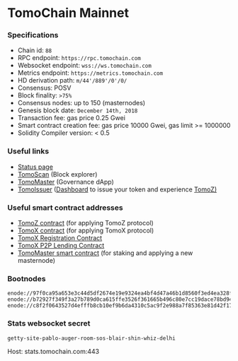 # TomoChain Mainnet

### Specifications

* Chain id: `88`
* RPC endpoint: `https://rpc.tomochain.com`
* Websocket endpoint: `wss://ws.tomochain.com`
* Metrics endpoint: `https://metrics.tomochain.com`
* HD derivation path: `m/44'/889'/0'/0/`
* Consensus: POSV
* Block finality: `>75%`
* Consensus nodes: up to 150 \(masternodes\)
* Genesis block date: `December 14th, 2018`
* Transaction fee: gas price 0.25 Gwei
* Smart contract creation fee: gas price 10000 Gwei, gas limit &gt;= 1000000
* Solidity Compiler version: &lt; 0.5

### Useful links

* [Status page](https://stats.tomochain.com/)
* [TomoScan](https://scan.tomochain.com/) \(Block explorer\)
* [TomoMaster](https://master.tomochain.com/) \(Governance dApp\)
* [TomoIssuer](https://issuer.testnet.tomochain.com/) \([Dashboard](https://medium.com/tomochain/how-to-deploy-a-trc-21-token-on-tomochain-in-a-few-clicks-d0290f918b9a) to issue your token and experience [TomoZ\)](https://medium.com/tomochain/tomoz-explained-a-leapfrog-toward-blockchain-mass-adoption-889f3add7cd4)

### Useful smart contract addresses

* [TomoZ contract](https://scan.tomochain.com/address/0x8c0faeb5c6bed2129b8674f262fd45c4e9468bee) \(for applying TomoZ protocol\)
* [TomoX contract](https://scan.tomochain.com/address/0xde34dd0f536170993e8cff639ddffcf1a85d3e53) \(for applying TomoX protocol\)
* [TomoX Registration Contract](https://scan.tomochain.com/address/0x16c63b79f9c8784168103c0b74e6a59ec2de4a02)
* [TomoX P2P Lending Contract](https://scan.tomochain.com/address/0x7d761afd7ff65a79e4173897594a194e3c506e57)
* [TomoMaster smart contract](https://scan.tomochain.com/address/0x0000000000000000000000000000000000000088) \(for staking and applying a new masternode\)

### Bootnodes

```text
enode://97f0ca95a653e3c44d5df2674e19e9324ea4bf4d47a46b1d8560f3ed4ea328f725acec3fcfcb37eb11706cf07da669e9688b091f1543f89b2425700a68bc8876@3.212.20.0:30301
enode://b72927f349f3a27b789d0ca615ffe3526f361665b496c80e7cc19dace78bd94785fdadc270054ab727dbb172d9e3113694600dd31b2558dd77ad85a869032dea@188.166.207.189:30301
enode://c8f2f0643527d4efffb8cb10ef9b6da4310c5ac9f2e988a7f85363e81d42f1793f64a9aa127dbaff56b1e8011f90fe9ff57fa02a36f73220da5ff81d8b8df351@104.248.98.60:30301
```

### Stats websocket secret

`getty-site-pablo-auger-room-sos-blair-shin-whiz-delhi`

Host: stats.tomochain.com:443


